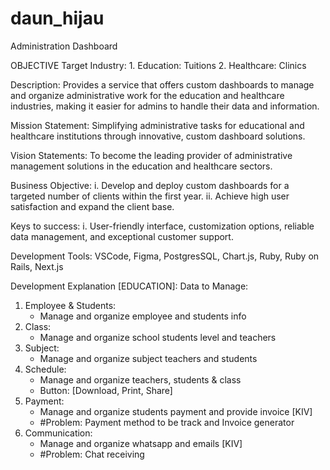 # daun_hijau
Administration Dashboard

OBJECTIVE
Target Industry:
                1. Education: Tuitions
                2. Healthcare: Clinics
                
Description: Provides a service that offers custom dashboards to manage and organize administrative work for the education and healthcare industries,
             making it easier for admins to handle their data and information.
             
Mission Statement: Simplifying administrative tasks for educational and healthcare institutions through innovative, custom dashboard solutions.

Vision Statements: To become the leading provider of administrative management solutions in the education and healthcare sectors.

Business Objective: i. Develop and deploy custom dashboards for a targeted number of clients within the first year.
                    ii. Achieve high user satisfaction and expand the client base.
                    
Keys to success: i. User-friendly interface, customization options, reliable data management, and exceptional customer support.

Development Tools: VSCode, Figma, PostgresSQL, Chart.js, Ruby, Ruby on Rails, Next.js



Development Explanation [EDUCATION]:
Data to Manage:
1. Employee & Students:
   - Manage and organize employee and students info
2. Class:
   - Manage and organize school students level and teachers
3. Subject:
   - Manage and organize subject teachers and students
4. Schedule:
   - Manage and organize teachers, students & class
   - Button: [Download, Print, Share]
5. Payment:
    - Manage and organize students payment and provide invoice [KIV]
    - #Problem: Payment method to be track and Invoice generator
6. Communication:
   - Manage and organize whatsapp and emails [KIV]
   - #Problem: Chat receiving








